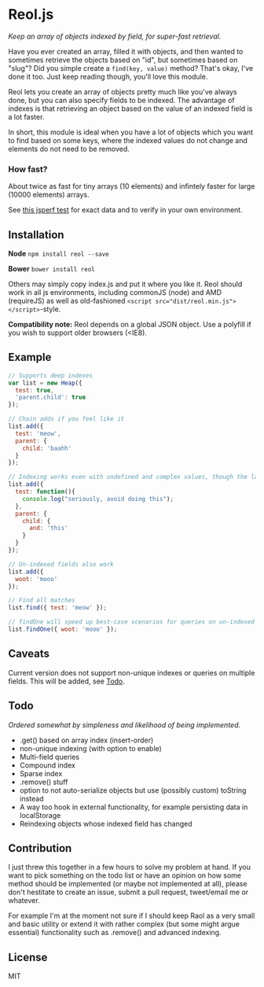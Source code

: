# Reol.js

_Keep an array of objects indexed by field, for super-fast retrieval._

Have you ever created an array, filled it with objects, and then wanted to sometimes 
retrieve the objects based on "id", but sometimes based on "slug"? Did you simple 
create a `find(key, value)` method? That's okay, I've done it too. Just keep reading 
though, you'll love this module.

Reol lets you create an array of objects pretty much like you've always done, but 
you can also specify fields to be indexed. The advantage of indexes is that 
retrieving an object based on the value of an indexed field is a lot faster.

In short, this module is ideal when you have a lot of objects which you want to 
find based on some keys, where the indexed values do not change and elements do 
not need to be removed.


### How fast?

About twice as fast for tiny arrays (10 elements) and infintely faster for large (10000 elements) arrays.

See [this jsperf test](http://jsperf.com/reol-js-vs-naive-search/5) for exact data
and to verify in your own environment.


## Installation

**Node** `npm install reol --save`

**Bower** `bower install reol`

Others may simply copy index.js and put it where you like it. Reol should work 
in all js environments, including commonJS (node) and AMD (requireJS) as well as 
old-fashioned `<script src="dist/reol.min.js"></script>`-style.

**Compatibility note:** Reol depends on a global JSON object. Use a polyfill if 
you wish to support older browsers (<IE8).


## Example

```javascript
// Supports deep indexes
var list = new Heap({
  test: true,
  'parent.child': true
});

// Chain adds if you feel like it
list.add({
  test: 'meow',
  parent: {
    child: 'baahh'
  }
});

// Indexing works even with undefined and complex values, though the latter is not recommended
list.add({
  test: function(){
    console.log("seriously, avoid doing this");
  },
  parent: {
    child: {
      and: 'this'
    }
  }
});

// Un-indexed fields also work
list.add({
  woot: 'mooo'
});

// Find all matches
list.find({ test: 'meow' });

// findOne will speed up best-case scenarios for queries on un-indexed fields
list.findOne({ woot: 'mooo' });
```


## Caveats

Current version does not support non-unique indexes or queries on multiple fields.
This will be added, see [Todo](#todo).


## Todo

_Ordered somewhat by simpleness and likelihood of being implemented._

* .get() based on array index (insert-order)
* non-unique indexing (with option to enable)
* Multi-field queries
* Compound index
* Sparse index
* .remove() stuff
* option to not auto-serialize objects but use (possibly custom) toString instead
* A way too hook in external functionality, for example persisting data in localStorage
* Reindexing objects whose indexed field has changed


## Contribution

I just threw this together in a few hours to solve my problem at hand. If you
want to pick something on the todo list or have an opinion on how some method
should be implemented (or maybe not implemented at all), please don't hestitate
to create an issue, submit a pull request, tweet/email me or whatever.

For example I'm at the moment not sure if I should keep Raol as a very small
and basic utility or extend it with rather complex (but some might argue essential)
functionality such as .remove() and advanced indexing.

## License

MIT
